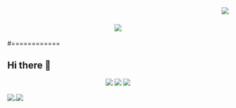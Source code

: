 <img align="right" src="https://visitor-badge.laobi.icu/badge?page_id=Mechetel.Mechetel">

<h1 align="center">
  <a href="https://git.io/typing-svg">
    <img src="https://readme-typing-svg.herokuapp.com/?lines=Hello,+There!+👋;This+is+Dmytro+Khoma....;Nice+to+meet+you!&center=true&size=30">
  </a>
</h1>


#============

## Hi there 👋

<p align="center">
  <img src ="https://github-readme-stats.vercel.app/api?username=Mechetel&show_icons=true&count_private=true&hide_border=true&hide=issues,contribs&bg_color=FFFFFF00&theme=dark">
  <img src ="https://github-readme-stats.vercel.app/api/top-langs/?username=Mechetel&layout=compact&hide_border=true&langs_count=6&hide=jupyter%20notebook,tex,css,php&bg_color=FFFFFF00&theme=dark">
  <img src ="https://github-readme-streak-stats.herokuapp.com?user=Mechetel&hide_border=true&background=FFFFFF00&theme=dark#gh-dark-mode-only">
</p>

<a href="https://github.com/Mechetel/dotfiles">
  <img align="center" src="https://github-readme-stats.vercel.app/api/pin/?username=Mechetel&repo=dotfiles&bg_color=FFFFFF00&hide_border=true&theme=dark" />
</a>
<a href="https://github.com/Mechetel/dFace">
  <img align="center" src="https://github-readme-stats.vercel.app/api/pin/?username=Mechetel&repo=dFace&bg_color=FFFFFF00&hide_border=true&theme=dark" />
</a>



